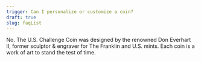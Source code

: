 ```yaml
---
trigger: Can I personalize or customize a coin?
draft: true
slug: faqList
---
```


No. The U.S. Challenge Coin was designed by the renowned Don Everhart II,  former sculptor & engraver for The Franklin and U.S. mints. Each coin is a work of art to stand the test of time.